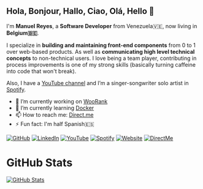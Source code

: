 ## Hola, Bonjour, Hallo, Ciao, Olá, Hello 👋

I'm **Manuel Reyes**, a **Software Developer** from Venezuela🇻🇪, now living in **Belgium🇧🇪**.

I specialize in **building and maintaining front-end components** from 0 to 1 over web-based products. As well as **communicating high level technical concepts** to non-technical users. I love being a team player, contributing in process improvements is one of my strong skills (basically turning caffeine into code that won't break).

Also, I have a [YouTube channel](https://www.youtube.com/c/koopaquerales) and I’m a singer-songwriter solo artist in [Spotify](https://open.spotify.com/artist/26SaZCIwAtd9q93VhE7y60).

- 🔭 I’m currently working on [WooRank](https://www.woorank.com)
- 🌱 I’m currently learning [Docker](https://www.docker.com)
- 📫 How to reach me: [Direct.me](https://www.direct.me/koopaquerales)
- ⚡ Fun fact: I'm half Spanish🇪🇸 

[![GitHub](https://img.shields.io/badge/GitHub-yoggsoft-black)](https://github.com/yoggsoft)
[![LinkedIn](https://img.shields.io/badge/LinkedIn-manuel--reyes-blue)](https://www.linkedin.com/in/querales/)
[![YouTube](https://img.shields.io/badge/YouTube-KoopaQuerales-red)](https://youtube.com/c/KoopaQuerales)
[![Spotify](https://img.shields.io/badge/Spotify-KoopaQuerales-red)](https://open.spotify.com/artist/26SaZCIwAtd9q93VhE7y60)
[![Website](https://img.shields.io/badge/Website-koopaquerales.com-green)](https://www.koopaquerales.com)
[![DirectMe](https://img.shields.io/badge/DirectMe-koopaquerales.com-yellowgreen)](https://www.direct.me/koopaquerales)

# GitHub Stats

[![GitHub Stats](https://github-readme-stats.vercel.app/api?username=yoggsoft&show_icons=true&icon_color=805AD5&text_color=718096&bg_color=ffffff00&hide_title=true&include_all_commits=true&count_private=true&hide_border=true)](https://www.koopaquerales.com)
